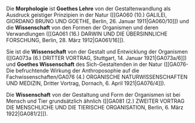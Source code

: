 
Die **Morphologie** ist **Goethes Lehre** von der Gestaltenwandlung als Ausdruck geistiger Prinzipien in der Natur ([[GA060 (10.) GALILEI, GIORDANO BRUNO UND GOETHE, Berlin, 26. Januar 1911|GA060/10]]) und die **Wissenschaft** von den Formen der Organismen und deren Verwandlungen ([[GA061 (16.) DARWIN UND DIE ÜBERSINNLICHE FORSCHUNG, Berlin, 28. März 1912|GA061/16]]).

Sie ist die **Wissenschaft** von der Gestalt und Entwicklung der Organismen ([[GA073a (6.) DRITTER VORTRAG, Stuttgart, 14. Januar 1921|GA073a/6]]) und **Goethes Wissenschaft** des Sich-Gestaltenden in der Natur ([[GA076-Die befruchtende Wirkung der Anthroposophie auf die Fachwissenschaften/GA076 (4.) ORGANISCHE NATURWISSENSCHAFTEN UND MEDIZIN, Dritter Vortrag, Dornach, 6. April 1921|GA076/4]]).

Die **Wissenschaft** von der Gestaltung und Form der Organismen ist bei Mensch und Tier grundsätzlich ähnlich ([[GA081 (2.) ZWEITER VORTRAG DIE MENSCHLICHE UND DIE TIERISCHE ORGANISATION, Berlin, 6. März 1922|GA081/2]]).
